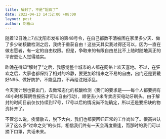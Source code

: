 ```yaml
---
title: 解封了，不是“姐疯了”
date: 2022-04-13 14:52:00 +08:00
layout: post
author: 刘看山
---
```


随着12日晚上7点沈阳市发布的第48号令，在自己都数不清被困在家里多少天、做了多少轮核酸检测之后，我终于重获自由！这些天其实我过得还可以，因为一直在做志愿者，有一定的自由权限。但是，争取来的有限自由总比不上随时随地真正的平安更让人觉得踏实。

昨晚在得知“解封了”之后，我感觉整个城市的人都在网络上欢天喜地。不过，在狂欢之后，大家也都保持了相对的冷静，要更加珍惜来之不易的自由，出门还是要戴好N95、做好防护，不能乱跑，不再给沈阳添乱。

今天我计划也要出门，去做常态化的核酸检测（我们的要求是——每个人都要拥有48小时核算阴性报告才可以自由行动），顺便去小米专卖店买电动牙刷头。由于解封的时间目前仅仅持续到17号，17号以后的情况尚不能确定，所以还是要把缺的物资补齐了。

不管怎么说，疫情散去，脱下大白，我们也都要回归正常的工作岗位了。很高兴认识了这么多“过命之交”的伙伴，相信我们终有一天会再度重逢，而那时的我们可以摘下口罩，共话未来。